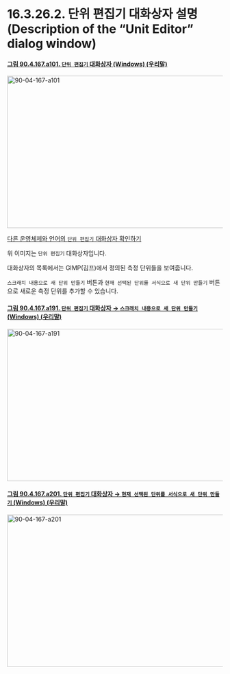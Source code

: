 # 16.3.26.2. 단위 편집기 대화상자 설명(Description of the “Unit Editor” dialog window)

<a id="90-04-167-a101"></a>

#### [그림 90.4.167.a101. `단위 편집기` 대화상자 (Windows) (우리말)](./90-04-0167-unit_editor.md#90-04-167-a101)
<img width="537" height="355" alt="90-04-167-a101" src="https://github.com/user-attachments/assets/f83eccb1-50c0-442b-b647-00d3c0e3eac9" />

[다른 운영체제와 언어의 `단위 편집기` 대화상자 확인하기](./90-04-0167-unit_editor.md#90-04-167-a102)

위 이미지는 `단위 편집기` 대화상자입니다.

대화상자의 목록에서는 GIMP(김프)에서 정의된 측정 단위들을 보여줍니다.

`스크래치 내용으로 새 단위 만들기` 버튼과 `현재 선택된 단위를 서식으로 새 단위 만들기` 버튼으로 새로운 측정 단위를 추가할 수 있습니다.

<a id="90-04-167-a191"></a>

#### [그림 90.4.167.a191. `단위 편집기` 대화상자 → `스크래치 내용으로 새 단위 만들기` (Windows) (우리말)](./90-04-0167-unit_editor.md#90-04-167-a191)
<img width="537" height="355" alt="90-04-167-a191" src="https://github.com/user-attachments/assets/4fae9757-3977-4a84-b0c3-9d311b495679" />

<a id="90-04-167-a201"></a>

#### [그림 90.4.167.a201. `단위 편집기` 대화상자 → `현재 선택된 단위를 서식으로 새 단위 만들기` (Windows) (우리말)](./90-04-0167-unit_editor.md#90-04-167-a201)
<img width="537" height="355" alt="90-04-167-a201" src="https://github.com/user-attachments/assets/13805262-ea9c-4d04-bb70-6b104a959932" />